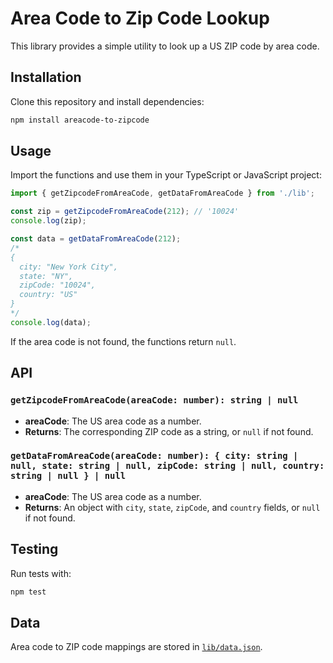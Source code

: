 # Area Code to Zip Code Lookup

This library provides a simple utility to look up a US ZIP code by area code.

## Installation

Clone this repository and install dependencies:

```sh
npm install areacode-to-zipcode
```

## Usage

Import the functions and use them in your TypeScript or JavaScript project:

```typescript
import { getZipcodeFromAreaCode, getDataFromAreaCode } from './lib';

const zip = getZipcodeFromAreaCode(212); // '10024'
console.log(zip);

const data = getDataFromAreaCode(212);
/*
{
  city: "New York City",
  state: "NY",
  zipCode: "10024",
  country: "US"
}
*/
console.log(data);
```

If the area code is not found, the functions return `null`.

## API

### `getZipcodeFromAreaCode(areaCode: number): string | null`

- **areaCode**: The US area code as a number.
- **Returns**: The corresponding ZIP code as a string, or `null` if not found.

### `getDataFromAreaCode(areaCode: number): { city: string | null, state: string | null, zipCode: string | null, country: string | null } | null`

- **areaCode**: The US area code as a number.
- **Returns**: An object with `city`, `state`, `zipCode`, and `country` fields, or `null` if not found.


## Testing

Run tests with:

```sh
npm test
```

## Data

Area code to ZIP code mappings are stored in [`lib/data.json`](./lib/data.json).
